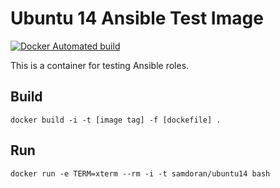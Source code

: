 # Ubuntu 14 Ansible Test Image #
[![Docker Automated build](https://img.shields.io/docker/automated/samdoran/ubuntu14-ansible.svg?maxAge=2592000)](https://hub.docker.com/r/samdoran/ubuntu14-ansible/)

This is a container for testing Ansible roles.

## Build ##

    docker build -i -t [image tag] -f [dockefile] .

## Run ##

    docker run -e TERM=xterm --rm -i -t samdoran/ubuntu14 bash
